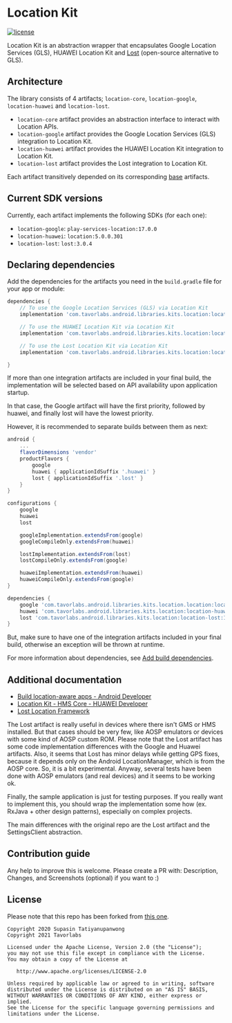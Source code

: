 # Location Kit

[![license](https://img.shields.io/github/license/SupasinTatiyanupanwong/location-kit-android.svg)](https://www.apache.org/licenses/LICENSE-2.0)

Location Kit is an abstraction wrapper that encapsulates Google Location Services (GLS), HUAWEI Location Kit and [Lost](https://github.com/lostzen/lost) (open-source alternative to GLS).

## Architecture

The library consists of 4 artifacts; `location-core`, `location-google`, `location-huawei` and `location-lost`.

* `location-core` artifact provides an abstraction interface to interact with Location APIs.
* `location-google` artifact provides the Google Location Services (GLS) integration to Location Kit.
* `location-huawei` artifact provides the HUAWEI Location Kit integration to Location Kit.
* `location-lost` artifact provides the Lost integration to Location Kit.

Each artifact transitively depended on its corresponding [base](https://github.com/Tavorcl/android-kits-base) artifacts.

## Current SDK versions

Currently, each artifact implements the following SDKs (for each one):

* `location-google`: `play-services-location:17.0.0`
* `location-huawei`: `location:5.0.0.301`
* `location-lost`: `lost:3.0.4`

## Declaring dependencies

Add the dependencies for the artifacts you need in the `build.gradle` file for your app or module:

```groovy
dependencies {
    // To use the Google Location Services (GLS) via Location Kit
    implementation 'com.tavorlabs.android.libraries.kits.location:location-google:1.0.0'

    // To use the HUAWEI Location Kit via Location Kit
    implementation 'com.tavorlabs.android.libraries.kits.location:location-huawei:1.0.0'

    // To use the Lost Location Kit via Location Kit
    implementation 'com.tavorlabs.android.libraries.kits.location:location-lost:1.0.0'

}
```

If more than one integration artifacts are included in your final build, the implementation will be selected based on API availability upon application startup.

In that case, the Google artifact will have the first priority, followed by huawei, and finally lost will have the lowest priority.

However, it is recommended to separate builds between them as next:

```groovy
android {
    ...
    flavorDimensions 'vendor'
    productFlavors {
        google
        huawei { applicationIdSuffix '.huawei' }
        lost { applicationIdSuffix '.lost' }
    }
}

configurations {
    google
    huawei
    lost

    googleImplementation.extendsFrom(google)
    googleCompileOnly.extendsFrom(huawei)

    lostImplementation.extendsFrom(lost)
    lostCompileOnly.extendsFrom(google)

    huaweiImplementation.extendsFrom(huawei)
    huaweiCompileOnly.extendsFrom(google)
}

dependencies {
    google 'com.tavorlabs.android.libraries.kits.location.location:location-google:1.0.0'
    huawei 'com.tavorlabs.android.libraries.kits.location:location-huawei:1.0.0'
    lost 'com.tavorlabs.android.libraries.kits.location:location-lost:1.0.0'
}
```

But, make sure to have one of the integration artifacts included in your final build, otherwise an exception will be thrown at runtime.

For more information about dependencies, see [Add build dependencies](https://developer.android.com/studio/build/dependencies).

## Additional documentation

* [Build location-aware apps - Android Developer](https://developer.android.com/training/location/index.html)
* [Location Kit - HMS Core - HUAWEI Developer](https://developer.huawei.com/consumer/en/hms/huawei-locationkit/)
* [Lost Location Framework](https://github.com/lostzen/lost)

The Lost artifact is really useful in devices where there isn't GMS or HMS installed. But that cases should be very few, like
AOSP emulators or devices with some kind of AOSP custom ROM.
Please note that the Lost artifact has some code implementation differences with the Google and Huawei artifacts. Also, it seems that Lost has
minor delays while getting GPS fixes, because it depends only on the Android LocationManager, which is from the AOSP core.
So, it is a bit experimental. Anyway, several tests have been done with AOSP emulators (and real devices) and it seems to be working ok.

Finally, the sample application is just for testing purposes. If you really want to implement this, you should wrap the implementation
some how (ex. RxJava + other design patterns), especially on complex projects.

The main differences with the original repo are the Lost artifact and the SettingsClient abstraction.

## Contribution guide

Any help to improve this is welcome. Please create a PR with: Description, Changes, and Screenshots (optional) if you want to :)

## License

Please note that this repo has been forked from [this one](https://github.com/SupasinTatiyanupanwong/location-kit-android). 

```
Copyright 2020 Supasin Tatiyanupanwong
Copyright 2021 Tavorlabs

Licensed under the Apache License, Version 2.0 (the "License");
you may not use this file except in compliance with the License.
You may obtain a copy of the License at

   http://www.apache.org/licenses/LICENSE-2.0

Unless required by applicable law or agreed to in writing, software
distributed under the License is distributed on an "AS IS" BASIS,
WITHOUT WARRANTIES OR CONDITIONS OF ANY KIND, either express or implied.
See the License for the specific language governing permissions and
limitations under the License.
```
